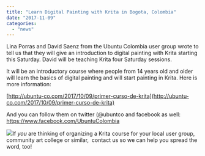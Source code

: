 ```yaml
---
title: "Learn Digital Painting with Krita in Bogota, Colombia"
date: "2017-11-09"
categories: 
  - "news"
---
```


Lina Porras and David Saenz from the Ubuntu Colombia user group wrote to tell us that they will give an introduction to digital painting with Krita starting this Saturday. David will be teaching Krita four Saturday sessions.

It will be an introductory course where people from 14 years old and older will learn the basics of digital painting and will start painting in Krita. Here is more information:

[http://ubuntu-co.com/2017/10/09/primer-curso-de-krita](http://ubuntu-co.com/2017/10/09/primer-curso-de-krita)

And you can follow them on twitter (@ubuntco and facebook as well: https://www.facebook.com/UbuntuColombia

[![](/images/posts/2017/krita_cursus_bogota-1024x791.png)](/images/posts/2017/krita_cursus_bogota.png)If _you_ are thinking of organizing a Krita course for your local user group, community art college or similar,  contact us so we can help you spread the word, too!
